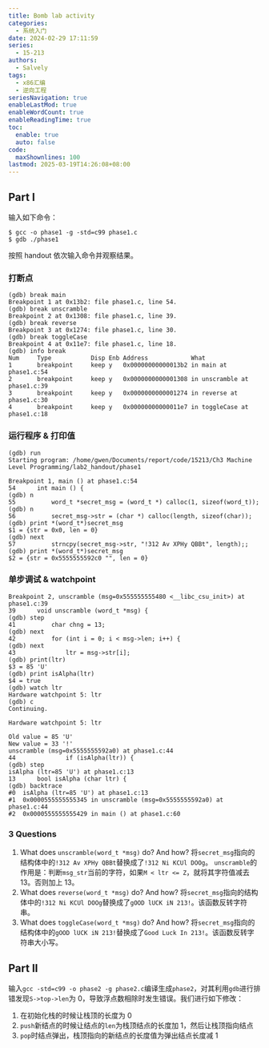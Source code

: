```yaml
---
title: Bomb lab activity
categories:
  - 系统入门
date: 2024-02-29 17:11:59
series:
  - 15-213
authors:
  - Salvely
tags:
  - x86汇编
  - 逆向工程
seriesNavigation: true
enableLastMod: true
enableWordCount: true
enableReadingTime: true
toc:
  enable: true
  auto: false
code:
  maxShownlines: 100
lastmod: 2025-03-19T14:26:08+08:00
---
```


## Part I

输入如下命令：

```
$ gcc -o phase1 -g -std=c99 phase1.c
$ gdb ./phase1
```

按照 handout 依次输入命令并观察结果。

### 打断点

```
(gdb) break main
Breakpoint 1 at 0x13b2: file phase1.c, line 54.
(gdb) break unscramble
Breakpoint 2 at 0x1308: file phase1.c, line 39.
(gdb) break reverse
Breakpoint 3 at 0x1274: file phase1.c, line 30.
(gdb) break toggleCase
Breakpoint 4 at 0x11e7: file phase1.c, line 18.
(gdb) info break
Num     Type           Disp Enb Address            What
1       breakpoint     keep y   0x00000000000013b2 in main at phase1.c:54
2       breakpoint     keep y   0x0000000000001308 in unscramble at phase1.c:39
3       breakpoint     keep y   0x0000000000001274 in reverse at phase1.c:30
4       breakpoint     keep y   0x00000000000011e7 in toggleCase at phase1.c:18
```

### 运行程序 & 打印值

```
(gdb) run
Starting program: /home/gwen/Documents/report/code/15213/Ch3 Machine Level Programming/lab2_handout/phase1

Breakpoint 1, main () at phase1.c:54
54      int main () {
(gdb) n
55          word_t *secret_msg = (word_t *) calloc(1, sizeof(word_t));
(gdb) n
56          secret_msg->str = (char *) calloc(length, sizeof(char));
(gdb) print *(word_t*)secret_msg
$1 = {str = 0x0, len = 0}
(gdb) next
57          strncpy(secret_msg->str, "!312 Av XPHy QBBt", length);;
(gdb) print *(word_t*)secret_msg
$2 = {str = 0x5555555592c0 "", len = 0}
```

### 单步调试 & watchpoint

```
Breakpoint 2, unscramble (msg=0x555555555480 <__libc_csu_init>) at phase1.c:39
39      void unscramble (word_t *msg) {
(gdb) step
41          char chng = 13;
(gdb) next
42          for (int i = 0; i < msg->len; i++) {
(gdb) next
43              ltr = msg->str[i];
(gdb) print(ltr)
$3 = 85 'U'
(gdb) print isAlpha(ltr)
$4 = true
(gdb) watch ltr
Hardware watchpoint 5: ltr
(gdb) c
Continuing.

Hardware watchpoint 5: ltr

Old value = 85 'U'
New value = 33 '!'
unscramble (msg=0x5555555592a0) at phase1.c:44
44              if (isAlpha(ltr)) {
(gdb) step
isAlpha (ltr=85 'U') at phase1.c:13
13      bool isAlpha (char ltr) {
(gdb) backtrace
#0  isAlpha (ltr=85 'U') at phase1.c:13
#1  0x0000555555555345 in unscramble (msg=0x5555555592a0) at phase1.c:44
#2  0x0000555555555429 in main () at phase1.c:60
```

### 3 Questions

1. What does `unscramble(word_t *msg)` do? And how?
   将`secret_msg`指向的结构体中的`!312 Av XPHy QBBt`替换成了`!312 Ni KCUl DOOg`。
   `unscramble`的作用是：判断`msg_str`当前的字符，如果`M < ltr <= Z`，就将其字符值减去 13。否则加上 13。
2. What does `reverse(word_t *msg)` do? And how?
   将`secret_msg`指向的结构体中的`!312 Ni KCUl DOOg`替换成了`gOOD lUCK iN 213!`。该函数反转字符串。
3. What does `toggleCase(word_t *msg)` do? And how?
   将`secret_msg`指向的结构体中的`gOOD lUCK iN 213!`替换成了`Good Luck In 213!`。该函数反转字符串大小写。

## Part II

输入`gcc -std=c99 -o phase2 -g phase2.c`编译生成`phase2`，对其利用`gdb`进行排错发现`S->top->len`为 0，导致浮点数相除时发生错误。我们进行如下修改：

1. 在初始化栈的时候让栈顶的长度为 0
2. `push`新结点的时候让结点的`len`为栈顶结点的长度加 1，然后让栈顶指向结点
3. `pop`时结点弹出，栈顶指向的新结点的长度值为弹出结点长度减 1
